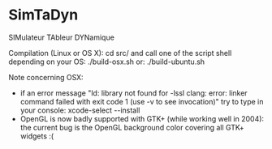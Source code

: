 # SimTaDyn

SIMulateur TAbleur DYNamique

Compilation (Linux or OS X):
cd src/ and call one of the script shell depending on your OS:
./build-osx.sh
or:
./build-ubuntu.sh

Note concerning OSX:
* if an error message "ld: library not found for -lssl clang: error: linker command failed with exit code 1 (use -v to see invocation)" try to type in your console:
xcode-select --install
* OpenGL is now badly supported with GTK+ (while working well in 2004): the current bug is the OpenGL background color covering all GTK+ widgets :(
